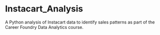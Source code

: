 # Instacart_Analysis
A Python analysis of Instacart data to identify sales patterns as part of the Career Foundry Data Analytics course.
